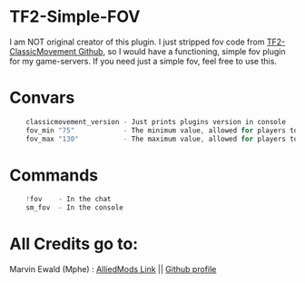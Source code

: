 # TF2-Simple-FOV
I am NOT original creator of this plugin. I just stripped fov code from [TF2-ClassicMovement Github](https://github.com/mphe/TF2-ClassicMovement), so I would have a functioning, simple fov plugin for my game-servers. If you need just a simple fov, feel free to use this.

# Convars
```c
    classicmovement_version - Just prints plugins version in console
    fov_min "75"            - The minimum value, allowed for players to set to
    fov_max "130"           - The maximum value, allowed for players to set to
```

# Commands
```c
    !fov    - In the chat
    sm_fov  - In the console
```

# All Credits go to:
Marvin Ewald (Mphe) : [AlliedMods Link](https://forums.alliedmods.net/showthread.php?p=2499264) || [Github profile](https://github.com/mphe)
